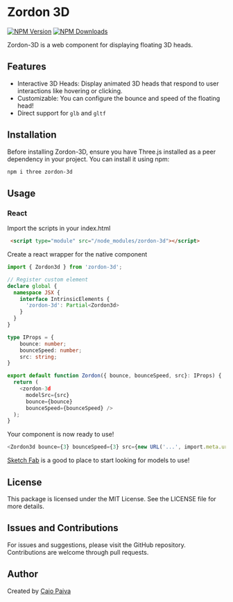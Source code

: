 
# Zordon 3D
<a href="https://www.npmjs.com/package/zordon-3d" target="_blank"><img alt="NPM Version" src="https://img.shields.io/npm/v/zordon-3d?style=for-the-badge" /></a> <a href="https://www.npmjs.com/package/zordon-3d" target="_blank"><img alt="NPM Downloads" src="https://img.shields.io/npm/d18m/zordon-3d?style=for-the-badge"></a>

Zordon-3D is a web component for displaying floating 3D heads.

## Features
* Interactive 3D Heads: Display animated 3D heads that respond to user interactions like hovering or clicking.
* Customizable: You can configure the bounce and speed of the floating head!
* Direct support for `glb` and `gltf`

## Installation
Before installing Zordon-3D, ensure you have Three.js installed as a peer dependency in your project. You can install it using npm:


```bash
npm i three zordon-3d
```

## Usage
### React
Import the scripts in your index.html
```html
 <script type="module" src="/node_modules/zordon-3d"></script>
```

Create a react wrapper for the native component
```typescript
import { Zordon3d } from 'zordon-3d';

// Register custom element
declare global {
  namespace JSX {
    interface IntrinsicElements {
      'zordon-3d': Partial<Zordon3d>
    }
  }
}

type IProps = {
    bounce: number;
    bounceSpeed: number;
    src: string;
}

export default function Zordon({ bounce, bounceSpeed, src}: IProps) {
  return (
    <zordon-3d
      modelSrc={src}
      bounce={bounce}
      bounceSpeed={bounceSpeed} />
  );
}
```

Your component is now ready to use!

```typescript
<Zordon3d bounce={3} bounceSpeed={3} src={new URL('...', import.meta.url).toString()} />
```

[Sketch Fab](https://sketchfab.com/) is a good to place to start looking for models to use!


## License
This package is licensed under the MIT License. See the LICENSE file for more details.

## Issues and Contributions
For issues and suggestions, please visit the GitHub repository. Contributions are welcome through pull requests.

## Author
Created by [Caio Paiva](https://github.com/cclp94)
